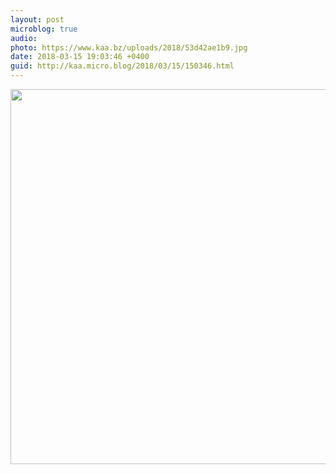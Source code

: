```yaml
---
layout: post
microblog: true
audio: 
photo: https://www.kaa.bz/uploads/2018/53d42ae1b9.jpg
date: 2018-03-15 19:03:46 +0400
guid: http://kaa.micro.blog/2018/03/15/150346.html
---
```



<img src="https://www.kaa.bz/uploads/2018/53d42ae1b9.jpg" width="600" height="600" />
